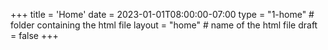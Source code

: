 +++
title = 'Home'
date = 2023-01-01T08:00:00-07:00
type = "1-home" # folder containing the html file
layout = "home" # name of the html file
draft = false
+++